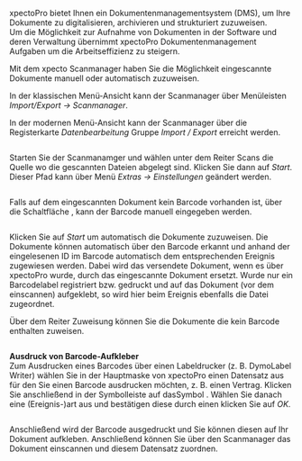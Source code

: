 <!DOCTYPE html>
<html>
<head>
<meta charset="utf-8">
<meta name="viewport" content="width=device-width, initial-scale=1.0">
<title>200_Scanmanager.md</title>
<link rel="stylesheet" href="https://stackedit.io/res-min/themes/base.css" />
<script type="text/javascript" src="https://cdn.mathjax.org/mathjax/latest/MathJax.js?config=TeX-AMS_HTML"></script>
</head>
<body><div class="container"><p>xpectoPro bietet Ihnen ein Dokumentenmanagementsystem (DMS),  um Ihre Dokumente zu digitalisieren,  archivieren und strukturiert zuzuweisen. <br>
Um die Möglichkeit zur Aufnahme von Dokumenten in der Software und deren Verwaltung übernimmt xpectoPro Dokumentenmanagement Aufgaben um die Arbeitseffizienz zu steigern.</p>

<p>Mit dem xpecto Scanmanager haben Sie die Möglichkeit eingescannte Dokumente manuell oder automatisch zuzuweisen. </p>

<p>In der klassischen Menü-Ansicht kann der Scanmanager über Menüleisten <em>Import/Export → Scanmanager</em>. </p>

<p>In der modernen Menü-Ansicht kann der Scanmanager über die Registerkarte <em>Datenbearbeitung</em> Gruppe <em>Import / Export</em> erreicht werden.</p>

<p><img src="http://xpecto.github.io/docs/img/img_1461835276604.png" alt="" title=""></p>

<p>Starten Sie der Scanmanamger und wählen unter dem Reiter Scans die Quelle wo die gescannten Dateien abgelegt sind. Klicken Sie dann auf <em>Start</em>. Dieser Pfad kann über Menü <em>Extras → Einstellungen</em> geändert werden.</p>

<p><img src="http://xpecto.github.io/docs/img/img_1461837469559.png" alt="" title=""></p>

<p>Falls auf dem eingescannten Dokument kein Barcode vorhanden ist, über die Schaltfläche <img src="http://xpecto.github.io/docs/img/img_1441970891993.png" alt="" title="">, kann der Barcode manuell eingegeben werden.</p>

<p><img src="http://xpecto.github.io/docs/img/img_1421750317812.png" alt="" title=""></p>

<p>Klicken Sie auf <em>Start</em> um automatisch die Dokumente zuzuweisen. Die Dokumente können automatisch über den Barcode erkannt und anhand der eingelesenen ID im Barcode automatisch dem entsprechenden Ereignis zugewiesen werden. Dabei wird das versendete Dokument, wenn es über xpectoPro wurde, durch das eingescannte Dokument ersetzt. Wurde nur ein Barcodelabel registriert bzw. gedruckt und auf das Dokument (vor dem einscannen) aufgeklebt, so wird hier beim Ereignis ebenfalls die Datei zugeordnet.</p>

<p>Über dem Reiter Zuweisung können Sie die Dokumente die kein Barcode enthalten zuweisen.</p>

<p><img src="http://xpecto.github.io/docs/img/img_1441965548893.png" alt="" title=""></p>

<p><strong>Ausdruck von Barcode-Aufkleber</strong> <br>
Zum Ausdrucken eines Barcodes über einen Labeldrucker (z. B. DymoLabel Writer) wählen Sie in der Hauptmaske von xpectoPro einen Datensatz aus für den Sie einen Barcode ausdrucken möchten, z. B. einen Vertrag. Klicken Sie anschließend in der Symbolleiste auf dasSymbol <img src="http://xpecto.github.io/docs/img/img_1443802699735.png" alt="" title="">. Wählen Sie danach eine (Ereignis-)art aus und bestätigen diese durch einen klicken Sie auf <em>OK.</em> </p>

<p><img src="http://xpecto.github.io/docs/img/img_1441971165729.png" alt="" title=""></p>

<p>Anschließend wird der Barcode ausgedruckt und Sie können diesen auf Ihr Dokument aufkleben. Anschließend können Sie über den Scanmanager das Dokument einscannen und diesem Datensatz zuordnen.</p></div></body>
</html>